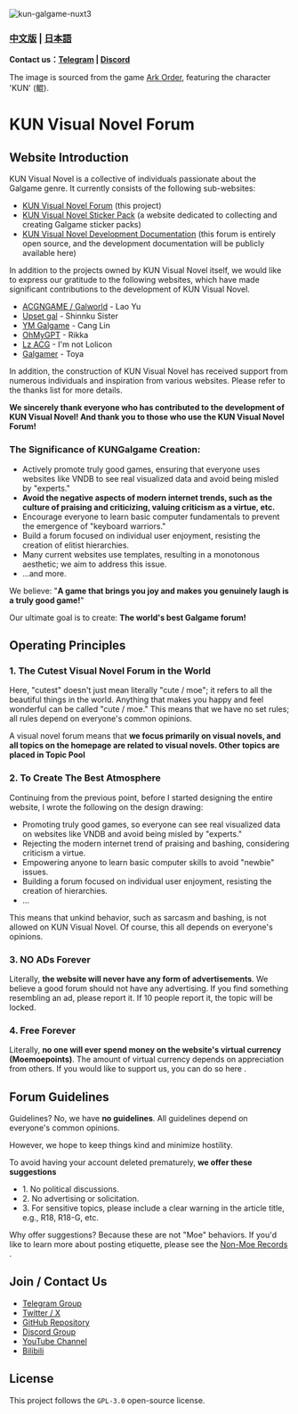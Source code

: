 ![kun-galgame-nuxt3](https://kungal.com/kungalgame.webp)

### **[中文版](/Readme_ZH.md)** | **[日本語](/Readme_JA.md)**

**Contact us：[Telegram](https://t.me/kungalgame) | [Discord](https://discord.com/invite/5F4FS2cXhX)**

The image is sourced from the game [Ark Order](https://apps.qoo-app.com/en/app/9593), featuring the character 'KUN' (鲲).

# KUN Visual Novel Forum

Website Introduction
--------------------

KUN Visual Novel is a collective of individuals passionate about the Galgame genre. It currently consists of the following sub-websites:

  

*   [KUN Visual Novel Forum](https://kungal.com) (this project)
*   [KUN Visual Novel Sticker Pack](https://sticker.kungal.com) (a website dedicated to collecting and creating Galgame sticker packs)
*   [KUN Visual Novel Development Documentation](https://soft.moe/kun-visualnovel-docs/kun-forum.html) (this forum is entirely open source, and the development documentation will be publicly available here)

  


In addition to the projects owned by KUN Visual Novel itself, we would like to express our gratitude to the following websites, which have made significant contributions to the development of KUN Visual Novel.

  

*   [ACGNGAME / Galworld](http://acgngames.net) \- Lao Yu
*   [Upset gal](http://shinnku.com) \- Shinnku Sister
*   [YM Galgame](http://www.ymgal.games) \- Cang Lin
*   [OhMyGPT](http://www.ohmygpt.com) \- Rikka
*   [Lz ACG](http://lzacg.org) \- I'm not Lolicon
*   [Galgamer](http://galgamer.moe) \- Toya

  


In addition, the construction of KUN Visual Novel has received support from numerous individuals and inspiration from various websites. Please refer to the thanks list for more details.

  

**We sincerely thank everyone who has contributed to the development of KUN Visual Novel! And thank you to those who use the KUN Visual Novel Forum!**

  

### The Significance of KUNGalgame Creation:

*   Actively promote truly good games, ensuring that everyone uses websites like VNDB to see real visualized data and avoid being misled by "experts."
*   **Avoid the negative aspects of modern internet trends, such as the culture of praising and criticizing, valuing criticism as a virtue, etc.**
*   Encourage everyone to learn basic computer fundamentals to prevent the emergence of "keyboard warriors."
*   Build a forum focused on individual user enjoyment, resisting the creation of elitist hierarchies.
*   Many current websites use templates, resulting in a monotonous aesthetic; we aim to address this issue.
*   ...and more.

  


We believe: "**A game that brings you joy and makes you genuinely laugh is a truly good game!**"

  


Our ultimate goal is to create: **The world's best Galgame forum!**

Operating Principles
--------------------

  

### 1\. The Cutest Visual Novel Forum in the World

Here, "cutest" doesn't just mean literally "cute / moe"; it refers to all the beautiful things in the world. Anything that makes you happy and feel wonderful can be called "cute / moe." This means that we have no set rules; all rules depend on everyone's common opinions.

  

A visual novel forum means that **we focus primarily on visual novels, and all topics on the homepage are related to visual novels. Other topics are placed in Topic Pool**

### 2\. To Create The Best Atmosphere

Continuing from the previous point, before I started designing the entire website, I wrote the following on the design drawing:

  

*   Promoting truly good games, so everyone can see real visualized data on websites like VNDB and avoid being misled by "experts."
*   Rejecting the modern internet trend of praising and bashing, considering criticism a virtue.
*   Empowering anyone to learn basic computer skills to avoid "newbie" issues.
*   Building a forum focused on individual user enjoyment, resisting the creation of hierarchies.
*   ...

  

This means that unkind behavior, such as sarcasm and bashing, is not allowed on KUN Visual Novel. Of course, this all depends on everyone's opinions.

### 3\. NO ADs Forever

Literally, **the website will never have any form of advertisements**. We believe a good forum should not have any advertising. If you find something resembling an ad, please report it. If 10 people report it, the topic will be locked.

### 4\. Free Forever

Literally, **no one will ever spend money on the website's virtual currency (Moemoepoints)**. The amount of virtual currency depends on appreciation from others. If you would like to support us, you can do so here .

Forum Guidelines
----------------

Guidelines? No, we have **no guidelines**. All guidelines depend on everyone's common opinions.

However, we hope to keep things kind and minimize hostility.

To avoid having your account deleted prematurely, **we offer these suggestions**

*   1\. No political discussions.
*   2\. No advertising or solicitation.
*   3\. For sensitive topics, please include a clear warning in the article title, e.g., R18, R18-G, etc.

  

Why offer suggestions? Because these are not "Moe" behaviors. If you'd like to learn more about posting etiquette, please see the [Non-Moe Records](https://kungal.com/non-moe) .

## Join / Contact Us

* [Telegram Group](https://t.me/kungalgame)
* [Twitter / X](https://twitter.com/kungalgame)
* [GitHub Repository](https://github.com/KUN1007/kun-galgame-nuxt3)
* [Discord Group](https://discord.com/invite/5F4FS2cXhX)
* [YouTube Channel](https://youtube.com/@kungalgame)
* [Bilibili](https://space.bilibili.com/1748455574)

## License

This project follows the `GPL-3.0` open-source license.